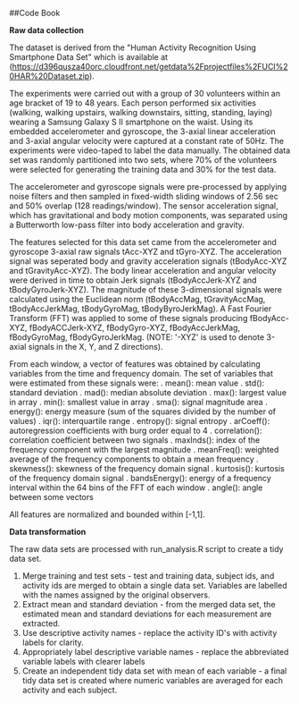 ##Code Book

**Raw data collection**

The dataset is derived from the "Human Activity Recognition Using Smartphone Data Set" which is available at (https://d396qusza40orc.cloudfront.net/getdata%2Fprojectfiles%2FUCI%20HAR%20Dataset.zip).

The experiments were carried out with a group of 30 volunteers within an age bracket of 19 to 48 years.  Each person performed six activities (walking, walking upstairs, walking downstairs, sitting, standing, laying) wearing a Samsung Galaxy S II smartphone on the waist.  Using its embedded accelerometer and gyroscope, the 3-axial linear acceleration and 3-axial angular velocity were captured at a constant rate of 50Hz.  The experiments were video-taped to label the data manually.
The obtained data set was randomly partitioned into two sets, where 70% of the volunteers were selected for generating the training data and 30% for the test data.

The accelerometer and gyroscope signals were pre-processed by applying noise filters and then sampled in fixed-width sliding windows of 2.56 sec and 50% overlap (128 readings/window).  The sensor acceleration signal, which has gravitational and body motion components, was separated using a Butterworth low-pass filter into body acceleration and gravity.  

The features selected for this data set came from the accelerometer and gyroscope 3-axial raw signals tAcc-XYZ and tGyro-XYZ.  The acceleration signal was seperated body and gravity acceleration signals (tBodyAcc-XYZ and tGravityAcc-XYZ).  The body linear acceleration and angular velocity were derived in time to obtain Jerk signals (tBodyAccJerk-XYZ and tBodyGyroJerk-XYZ).  The magnitude of these 3-dimensional signals were calculated using the Euclidean norm (tBodyAccMag, tGravityAccMag, tBodyAccJerkMag, tBodyGyroMag, tBodyByroJerkMag).  A Fast Fourier Transform (FFT) was applied to some of these signals producing fBodyAcc-XYZ, fBodyACCJerk-XYZ, fBodyGyro-XYZ, fBodyAccJerkMag, fBodyGyroMag, fBodyGyroJerkMag.  (NOTE: '-XYZ' is used to denote 3-axial signals in the X, Y, and Z directions).

From each window, a vector of features was obtained by calculating variables from the time and frequency domain.  The set of variables that were estimated from these signals were:
  .  mean(): mean value
  .	std(): standard deviation
  .	mad(): median absolute deviation
  .	max(): largest value in array
  .	min(): smallest value in array
  .	sma(): signal magnitude area
  .	energy(): energy measure (sum of the squares divided by the number of values)
  .	iqr(): interquartile range
  .	entropy(): signal entropy
  .	arCoeff(): autoregression coefficients with burg order equal to 4
  .	correlation(): correlation coefficient between two signals
  .	maxInds(): index of the frequency component with the largest magnitude
  .	meanFreq(): weighted average of the frequency components to obtain a mean frequency
  .	skewness(): skewness of the frequency domain signal
  .	kurtosis(): kurtosis of the frequency domain signal
  .	bandsEnergy(): energy of a frequency interval within the 64 bins of the FFT of each window
  .	angle(): angle between some vectors

All features are normalized and bounded within [-1,1].

**Data transformation**

The raw data sets are processed with run_analysis.R script to create a tidy data set.

  1.	Merge training and test sets - test and training data, subject ids, and activity ids are merged to obtain a single data set.  Variables are labelled with the names assigned by the original observers.
  2.	Extract mean and standard deviation - from the merged data set, the estimated mean and standard deviations for each measurement are extracted.
  3.	Use descriptive activity names - replace the activity ID's with activity labels for clarity.
  4.	Appropriately label descriptive variable names - replace the abbreviated variable labels with clearer labels
  5.	Create an independent tidy data set with mean of each variable - a final tidy data set is created where numeric variables are averaged for each activity and each subject. 
  

